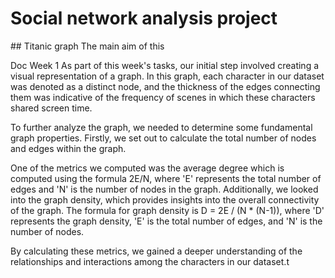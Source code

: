 # Social network analysis project
## Titanic graph
The main aim of this 

Doc Week 1
As part of this week's tasks, our initial step involved creating a visual representation of a graph. In this graph, each character in our dataset was denoted as a distinct node, and the thickness of the edges connecting them was indicative of the frequency of scenes in which these characters shared screen time.

To further analyze the graph, we needed to determine some fundamental graph properties. Firstly, we set out to calculate the total number of nodes and edges within the graph.

One of the metrics we computed was the average degree which is computed using the formula 2E/N, where 'E' represents the total number of edges and 'N' is the number of nodes in the graph. Additionally, we looked into the graph density, which provides insights into the overall connectivity of the graph. The formula for graph density is D = 2E / (N * (N-1)), where 'D' represents the graph density, 'E' is the total number of edges, and 'N' is the number of nodes.

By calculating these metrics, we gained a deeper understanding of the relationships and interactions among the characters in our dataset.t 